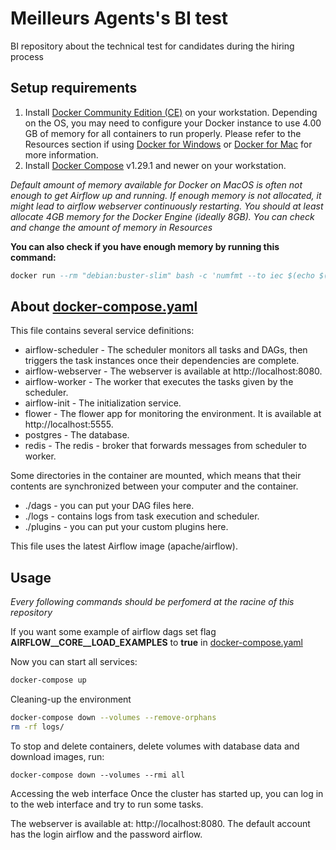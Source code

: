 # Meilleurs Agents's BI test
BI repository about the technical test for candidates during the hiring process

## Setup requirements
1) Install [Docker Community Edition (CE)](https://docs.docker.com/engine/install/) on your workstation. Depending on the OS, you may need to configure your Docker instance to use 4.00 GB of memory for all containers to run properly. Please refer to the Resources section if using [Docker for Windows](https://docs.docker.com/desktop/windows/) or [Docker for Mac](https://docs.docker.com/desktop/mac/) for more information.
2) Install [Docker Compose](https://docs.docker.com/compose/install/) v1.29.1 and newer on your workstation.

*Default amount of memory available for Docker on MacOS is often not enough to get Airflow up and running. If enough memory is not allocated, it might lead to airflow webserver continuously restarting. You should at least allocate 4GB memory for the Docker Engine (ideally 8GB). You can check and change the amount of memory in Resources*

**You can also check if you have enough memory by running this command:**
```sql
docker run --rm "debian:buster-slim" bash -c 'numfmt --to iec $(echo $(($(getconf _PHYS_PAGES) * $(getconf PAGE_SIZE))))'
```

## About [docker-compose.yaml](docker-compose.yaml)
This file contains several service definitions:
- airflow-scheduler - The scheduler monitors all tasks and DAGs, then triggers the task instances once their dependencies are complete.
- airflow-webserver - The webserver is available at http://localhost:8080.
- airflow-worker - The worker that executes the tasks given by the scheduler.
- airflow-init - The initialization service.
- flower - The flower app for monitoring the environment. It is available at http://localhost:5555.
- postgres - The database.
- redis - The redis - broker that forwards messages from scheduler to worker.

Some directories in the container are mounted, which means that their contents are synchronized between your computer and the container.
- ./dags - you can put your DAG files here.
- ./logs - contains logs from task execution and scheduler.
- ./plugins - you can put your custom plugins here.

This file uses the latest Airflow image (apache/airflow).

## Usage
*Every following commands should be perfomerd at the racine of this repository*

If you want some example of airflow dags set flag **AIRFLOW__CORE__LOAD_EXAMPLES** to **true** in [docker-compose.yaml](docker-compose.yaml)

Now you can start all services:
```bash
docker-compose up
```

Cleaning-up the environment
```bash
docker-compose down --volumes --remove-orphans
rm -rf logs/
```

To stop and delete containers, delete volumes with database data and download images, run:
```
docker-compose down --volumes --rmi all
```

Accessing the web interface
Once the cluster has started up, you can log in to the web interface and try to run some tasks.

The webserver is available at: http://localhost:8080. The default account has the login airflow and the password airflow.


